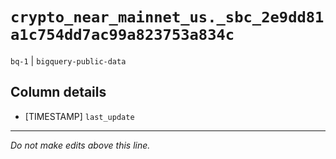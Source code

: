 # `crypto_near_mainnet_us._sbc_2e9dd81a1c754dd7ac99a823753a834c`
`bq-1` | `bigquery-public-data`

## Column details
* [TIMESTAMP] `last_update`

-------------------------------------------------------------------------------
*Do not make edits above this line.*
